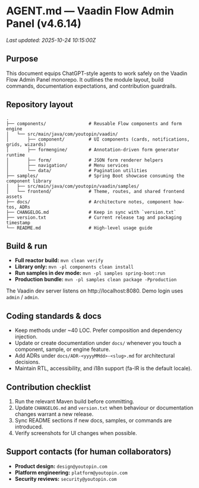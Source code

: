 # AGENT.md — Vaadin Flow Admin Panel (v4.6.14)

_Last updated: 2025-10-24 10:15:00Z_

## Purpose
This document equips ChatGPT-style agents to work safely on the Vaadin Flow Admin Panel monorepo. It outlines the module layout, build commands, documentation expectations, and contribution guardrails.

## Repository layout
```
.
├── components/                # Reusable Flow components and form engine
│   └── src/main/java/com/youtopin/vaadin/
│       ├── component/         # UI components (cards, notifications, grids, wizards)
│       ├── formengine/        # Annotation-driven form generator runtime
│       ├── form/              # JSON form renderer helpers
│       ├── navigation/        # Menu services
│       └── data/              # Pagination utilities
├── samples/                   # Spring Boot showcase consuming the component library
│   ├── src/main/java/com/youtopin/vaadin/samples/
│   └── frontend/              # Theme, routes, and shared frontend assets
├── docs/                      # Architecture notes, component how-tos, ADRs
├── CHANGELOG.md               # Keep in sync with `version.txt`
├── version.txt                # Current release tag and packaging timestamp
└── README.md                  # High-level usage guide
```

## Build & run
- **Full reactor build:** `mvn clean verify`
- **Library only:** `mvn -pl components clean install`
- **Run samples in dev mode:** `mvn -pl samples spring-boot:run`
- **Production bundle:** `mvn -pl samples clean package -Pproduction`

The Vaadin dev server listens on http://localhost:8080. Demo login uses `admin` / `admin`.

## Coding standards & docs
- Keep methods under ~40 LOC. Prefer composition and dependency injection.
- Update or create documentation under `docs/` whenever you touch a component, sample, or engine feature.
- Add ADRs under `docs/ADR-<yyyyMMdd>-<slug>.md` for architectural decisions.
- Maintain RTL, accessibility, and i18n support (fa-IR is the default locale).

## Contribution checklist
1. Run the relevant Maven build before committing.
2. Update `CHANGELOG.md` and `version.txt` when behaviour or documentation changes warrant a new release.
3. Sync README sections if new docs, samples, or commands are introduced.
4. Verify screenshots for UI changes when possible.

## Support contacts (for human collaborators)
- **Product design:** `design@youtopin.com`
- **Platform engineering:** `platform@youtopin.com`
- **Security reviews:** `security@youtopin.com`

